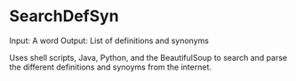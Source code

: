 # SearchDefSyn

Input: A word      Output: List of definitions and synonyms

Uses shell scripts, Java, Python, and the BeautifulSoup to search and parse the different definitions and synoyms from the internet.
